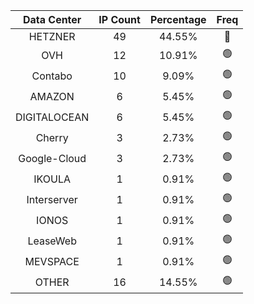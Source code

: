 | Data Center | IP Count | Percentage | Freq |
|:------------:|:--------:|:-----------:|:-----:|
| HETZNER | 49 | 44.55% | 🔴 |
| OVH | 12 | 10.91% | 🟢 |
| Contabo | 10 | 9.09% | 🟢 |
| AMAZON | 6 | 5.45% | 🟢 |
| DIGITALOCEAN | 6 | 5.45% | 🟢 |
| Cherry | 3 | 2.73% | 🟢 |
| Google-Cloud | 3 | 2.73% | 🟢 |
| IKOULA | 1 | 0.91% | 🟢 |
| Interserver | 1 | 0.91% | 🟢 |
| IONOS | 1 | 0.91% | 🟢 |
| LeaseWeb | 1 | 0.91% | 🟢 |
| MEVSPACE | 1 | 0.91% | 🟢 |
| OTHER | 16 | 14.55% | 🟢 |